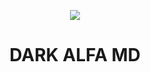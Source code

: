 <p align="center">
<a href="https://github.com/Vihanga-Theekshana/DARK_ALFA_MD">
    <img src="https://i.ibb.co/xYg0JXZ/20230309-231702.jpg">
  </a>
<h1 align="center"> DARK ALFA MD
</h1>
